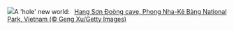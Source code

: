 ![](https://www.bing.com/th?id=OHR.HangCave_EN-US9374263509_UHD.jpg&w=1000)A 'hole' new world:&nbsp;&ensp;[Hang Sơn Đoòng cave, Phong Nha-Kẻ Bàng National Park, Vietnam (© Geng Xu/Getty Images)](https://www.bing.com/th?id=OHR.HangCave_EN-US9374263509_UHD.jpg)
<br><br/>
